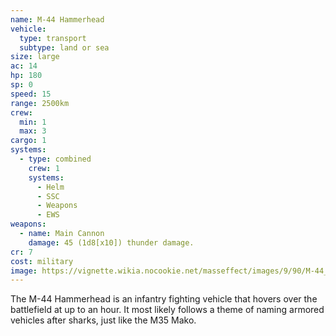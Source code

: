 ```yaml
---
name: M-44 Hammerhead
vehicle:
  type: transport
  subtype: land or sea
size: large
ac: 14
hp: 180
sp: 0
speed: 15
range: 2500km
crew:
  min: 1
  max: 3
cargo: 1
systems:
  - type: combined
    crew: 1
    systems:
      - Helm
      - SSC
      - Weapons
      - EWS
weapons:
  - name: Main Cannon
    damage: 45 (1d8[x10]) thunder damage.
cr: 7
cost: military
image: https://vignette.wikia.nocookie.net/masseffect/images/9/90/M-44_Hammerhead_2160p.png/revision/latest/scale-to-width-down/640?cb=20141021172824
---
```


The M-44 Hammerhead is an infantry fighting vehicle that hovers over the battlefield at up to <me-distance length="75" large /> an hour.
It most likely follows a theme of naming armored vehicles after sharks, just like the M35 Mako.
